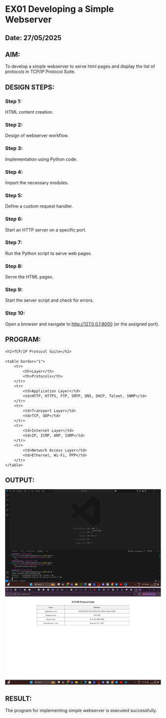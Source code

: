 # EX01 Developing a Simple Webserver
## Date: 27/05/2025

## AIM:
To develop a simple webserver to serve html pages and display the list of protocols in TCP/IP Protocol Suite.

## DESIGN STEPS:
### Step 1: 
HTML content creation.

### Step 2:
Design of webserver workflow.

### Step 3:
Implementation using Python code.

### Step 4:
Import the necessary modules.

### Step 5:
Define a custom request handler.

### Step 6:
Start an HTTP server on a specific port.

### Step 7:
Run the Python script to serve web pages.

### Step 8:
Serve the HTML pages.

### Step 9:
Start the server script and check for errors.

### Step 10:
Open a browser and navigate to http://127.0.0.1:8000 (or the assigned port).

## PROGRAM:
```
<h2>TCP/IP Protocol Suite</h2>

<table border="1">
    <tr>
        <th>Layer</th>
        <th>Protocols</th>
    </tr>
    <tr>
        <td>Application Layer</td>
        <td>HTTP, HTTPS, FTP, SMTP, DNS, DHCP, Telnet, SNMP</td>
    </tr>
    <tr>
        <td>Transport Layer</td>
        <td>TCP, UDP</td>
    </tr>
    <tr>
        <td>Internet Layer</td>
        <td>IP, ICMP, ARP, IGMP</td>
    </tr>
    <tr>
        <td>Network Access Layer</td>
        <td>Ethernet, Wi-Fi, PPP</td>
    </tr>
</table>
```
## OUTPUT:
![alt text](<Screenshot 2025-05-27 130138.png>)
![alt text](<Screenshot 2025-05-27 130122.png>)

## RESULT:
The program for implementing simple webserver is executed successfully.
